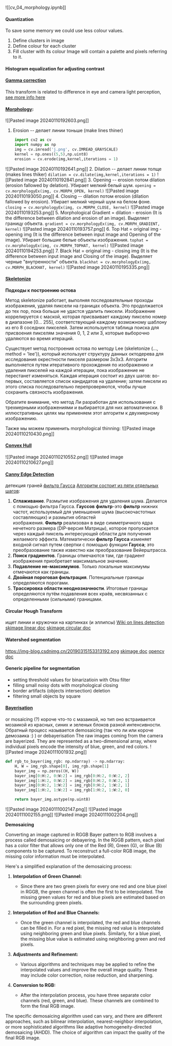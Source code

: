 ![[cv_04_morphology.ipynb]]
#### Quantization
To save some memory we could use less colour values.
1. Define clusters in image
2. Define colour for each cluster
3. Fill cluster with its colour
Image will contain a palette and pixels referring to it.
#### Histogram equalization for adjusting contrast
#### [Gamma correction](https://en.wikipedia.org/wiki/Gamma_correction)
This transform is related to difference in eye and camera light perception, [see more info here](https://www.cambridgeincolour.com/tutorials/gamma-correction.htm)
#### [Morphology](https://docs.opencv.org/3.4/d9/d61/tutorial_py_morphological_ops.html):
![[Pasted image 20240110192603.png]]
 1. Erosion -- делает линии тоньше (make lines thiner)
```python
    import cv2 as cv
	import numpy as np
	img = cv.imread('j.png', cv.IMREAD_GRAYSCALE)
	kernel = np.ones((5,5),np.uint8)
	erosion = cv.erode(img,kernel,iterations = 1)
```
![[Pasted image 20240110192641.png]]
 2. Dilation -- делает линии толще (makes lines thiker)
    `dilation = cv.dilate(img,kernel,iterations = 1)`
    ![[Pasted image 20240110192841.png]]
3. Opening -- erosion потом dilation (erosion fallowed by delation). Убирает мелкий белый шум.
	   `opening = cv.morphologyEx(img, cv.MORPH_OPEN, kernel)`
	   ![[Pasted image 20240110193050.png]]
   4. Closing -- dilation потом erosion (dilation fallowed by erosion). Убирает мелкий черный шум на белом фоне.
	`closing = cv.morphologyEx(img, cv.MORPH_CLOSE, kernel)`
      ![[Pasted image 20240110193253.png]]
5.  Morphological Gradient = dilation - erosion (It is the difference between dilation and erosion of an image). Выделяет границу объекта.
	`gradient = cv.morphologyEx(img, cv.MORPH_GRADIENT, kernel)`
	   ![[Pasted image 20240110193757.png]]
6. Top Hat = original img - opening img (It is the difference between input image and Opening of the image). Убирает большие белые объекты изображения.
	`tophat = cv.morphologyEx(img, cv.MORPH_TOPHAT, kernel)`
	![[Pasted image 20240110194253.png]]
7. Black Hat = original img - closing img (It is the difference between input image and Closing of the image). Выделяет черные "внутренности" объекта.
	 `blackhat = cv.morphologyEx(img, cv.MORPH_BLACKHAT, kernel)`
	 ![[Pasted image 20240110195335.png]]

#### [Skeletonize](https://scikit-image.org/docs/stable/auto_examples/edges/plot_skeleton.html)
__Подходы к построению остова__

Метод skeletonize работает, выполняя последовательные проходы изображения, удаляя пиксели на границах объекта. Это продолжается до тех пор, пока больше не удастся удалить пиксели. Изображение коррелируется с маской, которая присваивает каждому пикселю номер в диапазоне [0… 255], соответствующий каждому возможному шаблону из его 8 соседних пикселей. Затем используется таблица поиска для присвоения пикселям значения 0, 1, 2 или 3, которые выборочно удаляются во время итераций. 

Существует метод построения остова по методу Lee (skeletonize (..., method = 'lee')), который использует структуру данных октодерева для исследования окрестности пикселя размером 3x3х3. Алгоритм выполняется путем итеративного прохождения по изображению и удаления пикселей на каждой итерации, пока изображение не перестанет изменяться. Каждая итерация состоит из двух шагов: во-первых, составляется список кандидатов на удаление; затем пиксели из этого списка последовательно перепроверяются, чтобы лучше сохранить связность изображения.

Обратите внимание, что метод Ли разработан для использования с трехмерными изображениями и выбирается для них автоматически. В иллюстративных целях мы применяем этот алгоритм к двухмерному изображению.

Также мы можем применить morphological thinning:
![[Pasted image 20240110210430.png]]

#### [Convex Hull](https://scikit-image.org/docs/stable/auto_examples/edges/plot_convex_hull.html)
![[Pasted image 20240110210552.png]]
![[Pasted image 20240110210627.png]]

#### [Canny Edge Detection](https://docs.opencv.org/4.8.0/da/d22/tutorial_py_canny.html)
детекция граней
 [фильтр Гаусса](https://homepages.inf.ed.ac.uk/rbf/HIPR2/gsmooth.htm)
 [Алгоритм состоит из пяти отдельных шагов](https://habr.com/ru/articles/114589/):
1. **Сглаживание**. Размытие изображения для удаления шума. Делается с помощью фильтра Гаусса. **Гауссов** **фильтр**-это **фильтр** нижних частот, используемый для уменьшения шума (высокочастотных составляющих) и размытия областей изображения. **Фильтр** реализован в виде симметричного ядра нечетного размера (DIP-версия Матрицы), которое пропускается через каждый пиксель интересующей области для получения желаемого эффекта. Математически **фильтр** **Гаусса** изменяет входной сигнал путем свертки с помощью функции **Гаусса**; это преобразование также известно как преобразование Вейерштрасса.
2. **Поиск градиентов**. Границы отмечаются там, где градиент изображения приобретает максимальное значение.
3. **Подавление не-максимумов**. Только локальные максимумы отмечаются как границы.
4. **Двойная пороговая фильтрация**. Потенциальные границы определяются порогами.
5. **Трассировка области неоднозначности**. Итоговые границы определяются путём подавления всех краёв, несвязанных с определенными (сильными) границами.

#### Circular Hough Transform
ищет линии и кружочки на картинках (и эллипсы)
[Wiki on lines detection](https://en.wikipedia.org/wiki/Hough_transform)
[skimage linear doc](https://scikit-image.org/docs/stable/auto_examples/edges/plot_line_hough_transform.html)
[skimage circular doc](https://scikit-image.org/docs/stable/auto_examples/edges/plot_circular_elliptical_hough_transform.html)

#### Watershed segmentation
https://img-blog.csdnimg.cn/20190315153313192.png
[skimage doc](https://scikit-image.org/docs/stable/auto_examples/segmentation/plot_watershed.html)
[opencv doc](https://docs.opencv.org/4.8.0/d3/db4/tutorial_py_watershed.html)

#### Generic pipeline for segmentation
- setting threshold values for binarizatioin with Otsu filter
- filling small noisy dots with morphological closing
- border artifacts (objects intersection) deletion
- filtering small objects by square

#### [Bayerisation](https://en.wikipedia.org/wiki/Bayer_filter)
or mosaicing (?) короче что-то с мазаикой, но тип оно встраивается мозаикой из красных, синих и зеленых блоков разной интенсивности.
Обратный процесс называется demosaicing (так что ли или короче демозаика :) ) or debayerisation
The raw images coming from the camera are bayerized. They are represented as a two-dimensional array, where individual pixels encode the intensity of blue, green, and red colors.
![[Pasted image 20240111001932.png]]
```python
def rgb_to_bayer(img_rgb: np.ndarray) -> np.ndarray:
    H, W = img_rgb.shape[0], img_rgb.shape[1]
    bayer_img = np.zeros((H, W))
    bayer_img[0:H:2, 0:W:2] = img_rgb[0:H:2, 0:W:2, 2]
    bayer_img[1:H:2, 0:W:2] = img_rgb[0:H:2, 0:W:2, 1]
    bayer_img[0:H:2, 1:W:2] = img_rgb[0:H:2, 1:W:2, 1]
    bayer_img[1:H:2, 1:W:2] = img_rgb[1:H:2, 1:W:2, 0]

    return bayer_img.astype(np.uint8)
```
![[Pasted image 20240111002147.png]]
![[Pasted image 20240111002155.png]]
![[Pasted image 20240111002204.png]]

**Demosaicing**

Converting an image captured in RGGB Bayer pattern to RGB involves a process called demosaicing or debayering. In the RGGB pattern, each pixel has a color filter that allows only one of the Red (R), Green (G), or Blue (B) components to be captured. To reconstruct a full-color RGB image, the missing color information must be interpolated.

Here's a simplified explanation of the demosaicing process:

1. **Interpolation of Green Channel:**
    
    - Since there are two green pixels for every one red and one blue pixel in RGGB, the green channel is often the first to be interpolated. The missing green values for red and blue pixels are estimated based on the surrounding green pixels.
2. **Interpolation of Red and Blue Channels:**
    
    - Once the green channel is interpolated, the red and blue channels can be filled in. For a red pixel, the missing red value is interpolated using neighboring green and blue pixels. Similarly, for a blue pixel, the missing blue value is estimated using neighboring green and red pixels.
3. **Adjustments and Refinement:**
    
    - Various algorithms and techniques may be applied to refine the interpolated values and improve the overall image quality. These may include color correction, noise reduction, and sharpening.
4. **Conversion to RGB:**
    
    - After the interpolation process, you have three separate color channels (red, green, and blue). These channels are combined to form the final RGB image.

The specific demosaicing algorithm used can vary, and there are different approaches, such as bilinear interpolation, nearest-neighbor interpolation, or more sophisticated algorithms like adaptive homogeneity-directed demosaicing (AHDD). The choice of algorithm can impact the quality of the final RGB image.